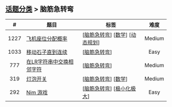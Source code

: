 <!--|This file generated by command(leetcode tag); DO NOT EDIT.            |-->
<!--+----------------------------------------------------------------------+-->
<!--|@author    openset <openset.wang@gmail.com>                           |-->
<!--|@link      https://github.com/openset                                 |-->
<!--|@home      https://github.com/openset/leetcode                        |-->
<!--+----------------------------------------------------------------------+-->

## [话题分类](../README.md) > 脑筋急转弯

| # | 题目 | 标签 | 难度 |
| :-: | - | - | :-: |
| 1227 | [飞机座位分配概率](../../problems/airplane-seat-assignment-probability) | [[脑筋急转弯](../brainteaser/README.md)] [[数学](../math/README.md)] [[动态规划](../dynamic-programming/README.md)]  | Medium |
| 1033 | [移动石子直到连续](../../problems/moving-stones-until-consecutive) | [[脑筋急转弯](../brainteaser/README.md)]  | Easy |
| 777 | [在LR字符串中交换相邻字符](../../problems/swap-adjacent-in-lr-string) | [[脑筋急转弯](../brainteaser/README.md)]  | Medium |
| 319 | [灯泡开关](../../problems/bulb-switcher) | [[脑筋急转弯](../brainteaser/README.md)] [[数学](../math/README.md)]  | Medium |
| 292 | [Nim 游戏](../../problems/nim-game) | [[脑筋急转弯](../brainteaser/README.md)] [[极小化极大](../minimax/README.md)]  | Easy |
